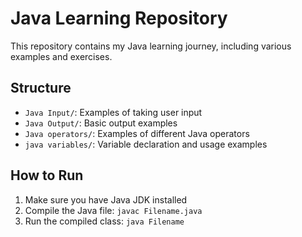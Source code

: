 # Java Learning Repository

This repository contains my Java learning journey, including various examples and exercises.

## Structure
- `Java Input/`: Examples of taking user input
- `Java Output/`: Basic output examples
- `Java operators/`: Examples of different Java operators
- `java variables/`: Variable declaration and usage examples

## How to Run
1. Make sure you have Java JDK installed
2. Compile the Java file: `javac Filename.java`
3. Run the compiled class: `java Filename`
